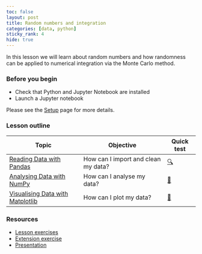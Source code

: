 ```yaml
---
toc: false
layout: post
title: Random numbers and integration
categories: [data, python]
sticky_rank: 4
hide: true
---
```


In this lesson we will learn about random numbers and how randomness can be applied to numerical integration via the Monte Carlo method.

### Before you begin

- Check that Python and Jupyter Notebook are installed
- Launch a Jupyter notebook 

Please see the [Setup](https://nu-cem.github.io/CompPhys/2021/08/02/Setup) page for more details.

### Lesson outline

| Topic | Objective | Quick test |
|-------|-----------|-----------|
|[Reading Data with Pandas](https://nu-cem.github.io/CompPhys/2021/08/02/Cleaning-Data)|How can I import and clean my data?  | [:mag:](https://nu-cem.github.io/CompPhys/2021/08/02/Cleaning-Data-Qs.html) |
|[Analysing Data with NumPy](https://nu-cem.github.io/CompPhys/2021/08/02/Analysing-Data)| How can I analyse my data?  | [:flashlight:](https://nu-cem.github.io/CompPhys/2021/08/02/Analysing-Data-Qs.html)|
|[Visualising Data with Matplotlib](https://nu-cem.github.io/CompPhys/2021/08/02/Visualising-Data)| How can I plot my data? | [:paperclip:](https://nu-cem.github.io/CompPhys/2021/08/02/Visualising-Data-Qs.html)|

### Resources

- [Lesson exercises](https://nu-cem.github.io/CompPhys/2021/08/02/Random_exercises)
- [Extension exercise](https://nu-cem.github.io/CompPhys/2021/08/02/Random_extension)
- [Presentation](https://nu-cem.github.io/CompPhys/slides/Random_slides)

